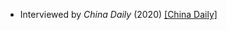 
<!-- - A novel thermal imaging surveillance camera [CN220528134U] (Co-inventor) -->

<!-- Media Interview -->

- Interviewed by *China Daily* (2020) [[China Daily]](http://www.chinadaily.com.cn/a/202011/30/WS5fc44d09a31024ad0ba9846f_2.html)








